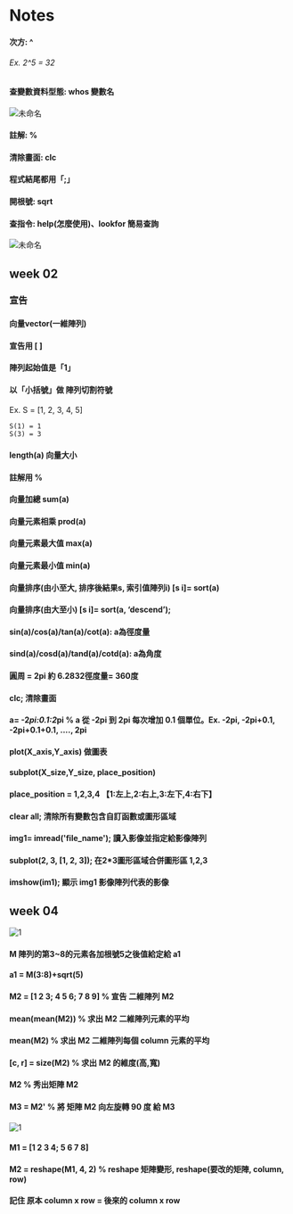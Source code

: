 # Notes

#### 次方: ^
###### Ex. 2^5 = 32

#### 查變數資料型態: whos 變數名

![未命名](https://user-images.githubusercontent.com/53148219/93421652-8244cb80-f8e4-11ea-8de0-bd08998f5397.png)

#### 註解: %

#### 清除畫面: clc

#### 程式結尾都用「;」

#### 開根號: sqrt

#### 查指令: help(怎麼使用)、lookfor 簡易查詢
![未命名](https://user-images.githubusercontent.com/53148219/93426669-14ea6800-f8ef-11ea-840b-abcabccc8898.png)

## week 02
### 宣告
#### 向量vector(一維陣列)
#### 宣告用 [  ]

#### 陣列起始值是「1」

#### 以「小括號」做 陣列切割符號
  Ex. S = [1, 2, 3, 4, 5]
	
	S(1) = 1
	S(3) = 3
#### length(a) 向量大小
#### 註解用 %
#### 向量加總 sum(a)
#### 向量元素相乘 prod(a)
#### 向量元素最大值 max(a)
#### 向量元素最小值 min(a)
#### 向量排序(由小至大, 排序後結果s, 索引值陣列i) [s i]= sort(a)
#### 向量排序(由大至小) [s i]= sort(a, ‘descend’);
#### sin(a)/cos(a)/tan(a)/cot(a): a為徑度量
#### sind(a)/cosd(a)/tand(a)/cotd(a): a為角度
#### 圓周 = 2pi 約 6.2832徑度量= 360度
#### clc; 清除畫面
#### a= -2*pi:0.1:2*pi % a 從 -2pi 到 2pi 每次增加 0.1 個單位。Ex. -2pi, -2pi+0.1, -2pi+0.1+0.1, ...., 2pi
#### plot(X_axis,Y_axis) 做圖表
#### subplot(X_size,Y_size, place_position)
#### place_position = 1,2,3,4 【1:左上,2:右上,3:左下,4:右下】
#### clear all; 清除所有變數包含自訂函數或圖形區域
#### img1= imread('file_name'); 讀入影像並指定給影像陣列
#### subplot(2, 3, [1, 2, 3]); 在2*3圖形區域合併圖形區 1,2,3
#### imshow(im1); 顯示 img1 影像陣列代表的影像

## week 04
![1](https://user-images.githubusercontent.com/53148219/96079115-89142d80-0ee6-11eb-959e-09960ded1658.jpg)

#### M 陣列的第3~8的元素各加根號5之後值給定給 a1
#### a1 = M(3:8)+sqrt(5)
#### M2 = [1 2 3; 4 5 6; 7 8 9] % 宣告 二維陣列 M2
#### mean(mean(M2)) % 求出 M2 二維陣列元素的平均
#### mean(M2) % 求出 M2 二維陣列每個 column 元素的平均
#### [c, r] = size(M2) % 求出 M2 的維度(高,寬)
#### M2 % 秀出矩陣 M2
#### M3 = M2' % 將 矩陣 M2 向左旋轉 90 度 給 M3
![1](https://user-images.githubusercontent.com/53148219/96085947-21fd7580-0ef4-11eb-9cc9-0ba4c7049ec2.jpg)
#### M1 = [1 2 3 4; 5 6 7 8]
#### M2 = reshape(M1, 4, 2) % reshape 矩陣變形, reshape(要改的矩陣, column, row)
#### 記住 原本 column x row = 後來的 column x row
